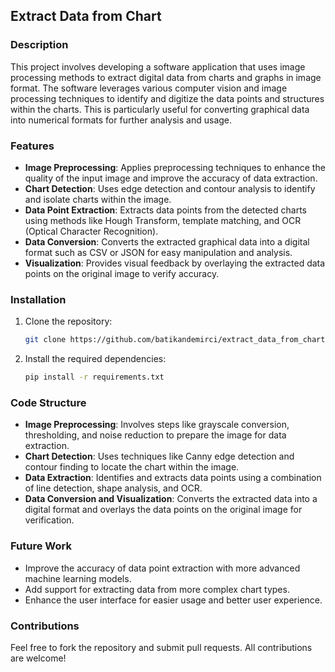 ## Extract Data from Chart

### Description
This project involves developing a software application that uses image processing methods to extract digital data from charts and graphs in image format. The software leverages various computer vision and image processing techniques to identify and digitize the data points and structures within the charts. This is particularly useful for converting graphical data into numerical formats for further analysis and usage.

### Features
- **Image Preprocessing**: Applies preprocessing techniques to enhance the quality of the input image and improve the accuracy of data extraction.
- **Chart Detection**: Uses edge detection and contour analysis to identify and isolate charts within the image.
- **Data Point Extraction**: Extracts data points from the detected charts using methods like Hough Transform, template matching, and OCR (Optical Character Recognition).
- **Data Conversion**: Converts the extracted graphical data into a digital format such as CSV or JSON for easy manipulation and analysis.
- **Visualization**: Provides visual feedback by overlaying the extracted data points on the original image to verify accuracy.

### Installation
1. Clone the repository:
    ```bash
    git clone https://github.com/batikandemirci/extract_data_from_chart.git
    ```
2. Install the required dependencies:
    ```bash
    pip install -r requirements.txt
    ```

### Code Structure
- **Image Preprocessing**: Involves steps like grayscale conversion, thresholding, and noise reduction to prepare the image for data extraction.
- **Chart Detection**: Uses techniques like Canny edge detection and contour finding to locate the chart within the image.
- **Data Extraction**: Identifies and extracts data points using a combination of line detection, shape analysis, and OCR.
- **Data Conversion and Visualization**: Converts the extracted data into a digital format and overlays the data points on the original image for verification.

### Future Work
- Improve the accuracy of data point extraction with more advanced machine learning models.
- Add support for extracting data from more complex chart types.
- Enhance the user interface for easier usage and better user experience.

### Contributions
Feel free to fork the repository and submit pull requests. All contributions are welcome!
